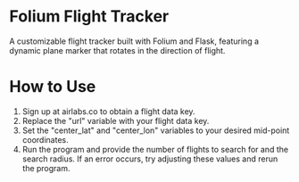 <h1>Folium Flight Tracker</h1>

A customizable flight tracker built with Folium and Flask, featuring a dynamic plane marker that rotates in the direction of flight.

<h1>How to Use</h1>

1. Sign up at airlabs.co to obtain a flight data key.
2. Replace the "url" variable with your flight data key.
3. Set the "center_lat" and "center_lon" variables to your desired mid-point coordinates.
4. Run the program and provide the number of flights to search for and the search radius. If an error occurs, try adjusting these values and rerun the program.
